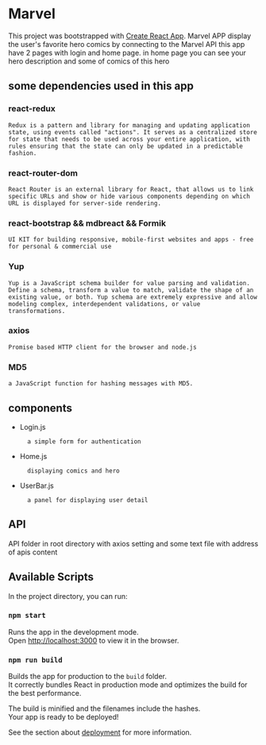 # Marvel

This project was bootstrapped with [Create React App](https://github.com/facebook/create-react-app).
Marvel APP display the user's favorite hero comics by connecting to the Marvel API
this app have 2 pages with login and home page. in home page you can see your hero description and some of comics of this hero

## some dependencies used in this app

### react-redux
    Redux is a pattern and library for managing and updating application state, using events called "actions". It serves as a centralized store for state that needs to be used across your entire application, with rules ensuring that the state can only be updated in a predictable fashion.
### react-router-dom
    React Router is an external library for React, that allows us to link specific URLs and show or hide various components depending on which URL is displayed for server-side rendering.
### react-bootstrap && mdbreact && Formik
    UI KIT for building responsive, mobile-first websites and apps - free for personal & commercial use
### Yup
    Yup is a JavaScript schema builder for value parsing and validation. Define a schema, transform a value to match, validate the shape of an existing value, or both. Yup schema are extremely expressive and allow modeling complex, interdependent validations, or value transformations.
### axios
    Promise based HTTP client for the browser and node.js
### MD5
    a JavaScript function for hashing messages with MD5.


## components

- Login.js

		a simple form for authentication

- Home.js

		displaying comics and hero

- UserBar.js

		a panel for displaying user detail


## API

 API folder in root directory with axios setting and some text file with address of apis content

## Available Scripts

In the project directory, you can run:

### `npm start`

Runs the app in the development mode.\
Open [http://localhost:3000](http://localhost:3000) to view it in the browser.


### `npm run build`

Builds the app for production to the `build` folder.\
It correctly bundles React in production mode and optimizes the build for the best performance.

The build is minified and the filenames include the hashes.\
Your app is ready to be deployed!

See the section about [deployment](https://facebook.github.io/create-react-app/docs/deployment) for more information.

